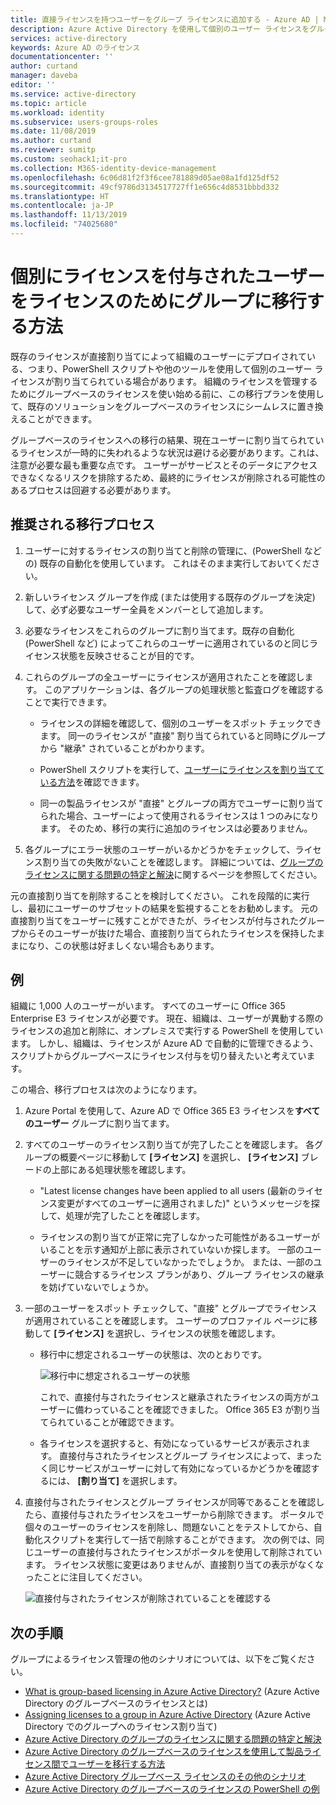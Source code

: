 ```yaml
---
title: 直接ライセンスを持つユーザーをグループ ライセンスに追加する - Azure AD | Microsoft Docs
description: Azure Active Directory を使用して個別のユーザー ライセンスをグループベースのライセンスに移行する方法です
services: active-directory
keywords: Azure AD のライセンス
documentationcenter: ''
author: curtand
manager: daveba
editor: ''
ms.service: active-directory
ms.topic: article
ms.workload: identity
ms.subservice: users-groups-roles
ms.date: 11/08/2019
ms.author: curtand
ms.reviewer: sumitp
ms.custom: seohack1;it-pro
ms.collection: M365-identity-device-management
ms.openlocfilehash: 6c06d81f2f3f6cee781889d05ae08a1fd125df52
ms.sourcegitcommit: 49cf9786d3134517727ff1e656c4d8531bbbd332
ms.translationtype: HT
ms.contentlocale: ja-JP
ms.lasthandoff: 11/13/2019
ms.locfileid: "74025680"
---
```

# <a name="how-to-migrate-users-with-individual-licenses-to-groups-for-licensing"></a>個別にライセンスを付与されたユーザーをライセンスのためにグループに移行する方法

既存のライセンスが直接割り当てによって組織のユーザーにデプロイされている、つまり、PowerShell スクリプトや他のツールを使用して個別のユーザー ライセンスが割り当てられている場合があります。 組織のライセンスを管理するためにグループベースのライセンスを使い始める前に、この移行プランを使用して、既存のソリューションをグループベースのライセンスにシームレスに置き換えることができます。

グループベースのライセンスへの移行の結果、現在ユーザーに割り当てられているライセンスが一時的に失われるような状況は避ける必要があります。これは、注意が必要な最も重要な点です。 ユーザーがサービスとそのデータにアクセスできなくなるリスクを排除するため、最終的にライセンスが削除される可能性のあるプロセスは回避する必要があります。

## <a name="recommended-migration-process"></a>推奨される移行プロセス

1. ユーザーに対するライセンスの割り当てと削除の管理に、(PowerShell などの) 既存の自動化を使用しています。 これはそのまま実行しておいてください。

1. 新しいライセンス グループを作成 (または使用する既存のグループを決定) して、必ず必要なユーザー全員をメンバーとして追加します。

1. 必要なライセンスをこれらのグループに割り当てます。既存の自動化 (PowerShell など) によってこれらのユーザーに適用されているのと同じライセンス状態を反映させることが目的です。

1. これらのグループの全ユーザーにライセンスが適用されたことを確認します。 このアプリケーションは、各グループの処理状態と監査ログを確認することで実行できます。

   - ライセンスの詳細を確認して、個別のユーザーをスポット チェックできます。 同一のライセンスが "直接" 割り当てられていると同時にグループから "継承" されていることがわかります。

   - PowerShell スクリプトを実行して、[ユーザーにライセンスを割り当てている方法](licensing-group-advanced.md#use-powershell-to-see-who-has-inherited-and-direct-licenses)を確認できます。

   - 同一の製品ライセンスが "直接" とグループの両方でユーザーに割り当てられた場合、ユーザーによって使用されるライセンスは 1 つのみになります。 そのため、移行の実行に追加のライセンスは必要ありません。

1. 各グループにエラー状態のユーザーがいるかどうかをチェックして、ライセンス割り当ての失敗がないことを確認します。 詳細については、[グループのライセンスに関する問題の特定と解決](licensing-groups-resolve-problems.md)に関するページを参照してください。

元の直接割り当てを削除することを検討してください。 これを段階的に実行し、最初にユーザーのサブセットの結果を監視することをお勧めします。 元の直接割り当てをユーザーに残すことができたが、ライセンスが付与されたグループからそのユーザーが抜けた場合、直接割り当てられたライセンスを保持したままになり、この状態は好ましくない場合もあります。

## <a name="an-example"></a>例

組織に 1,000 人のユーザーがいます。 すべてのユーザーに Office 365 Enterprise E3 ライセンスが必要です。 現在、組織は、ユーザーが異動する際のライセンスの追加と削除に、オンプレミスで実行する PowerShell を使用しています。 しかし、組織は、ライセンスが Azure AD で自動的に管理できるよう、スクリプトからグループベースにライセンス付与を切り替えたいと考えています。

この場合、移行プロセスは次のようになります。

1. Azure Portal を使用して、Azure AD で Office 365 E3 ライセンスを**すべてのユーザー** グループに割り当てます。

1. すべてのユーザーのライセンス割り当てが完了したことを確認します。 各グループの概要ページに移動して **[ライセンス]** を選択し、 **[ライセンス]** ブレードの上部にある処理状態を確認します。

   - "Latest license changes have been applied to all users (最新のライセンス変更がすべてのユーザーに適用されました)" というメッセージを探して、処理が完了したことを確認します。

   - ライセンスの割り当てが正常に完了しなかった可能性があるユーザーがいることを示す通知が上部に表示されていないか探します。 一部のユーザーのライセンスが不足していなかったでしょうか。 または、一部のユーザーに競合するライセンス プランがあり、グループ ライセンスの継承を妨げていないでしょうか。

1. 一部のユーザーをスポット チェックして、"直接" とグループでライセンスが適用されていることを確認します。 ユーザーのプロファイル ページに移動して **[ライセンス]** を選択し、ライセンスの状態を確認します。

   - 移行中に想定されるユーザーの状態は、次のとおりです。

      ![移行中に想定されるユーザーの状態](./media/licensing-groups-migrate-users/expected-user-state.png)

     これで、直接付与されたライセンスと継承されたライセンスの両方がユーザーに備わっていることを確認できました。 Office 365 E3 が割り当てられていることが確認できます。

   - 各ライセンスを選択すると、有効になっているサービスが表示されます。 直接付与されたライセンスとグループ ライセンスによって、まったく同じサービスがユーザーに対して有効になっているかどうかを確認するには、 **[割り当て]** を選択します。

1. 直接付与されたライセンスとグループ ライセンスが同等であることを確認したら、直接付与されたライセンスをユーザーから削除できます。 ポータルで個々のユーザーのライセンスを削除し、問題ないことをテストしてから、自動化スクリプトを実行して一括で削除することができます。 次の例では、同じユーザーの直接付与されたライセンスがポータルを使用して削除されています。 ライセンス状態に変更はありませんが、直接割り当ての表示がなくなったことに注目してください。

   ![直接付与されたライセンスが削除されていることを確認する](./media/licensing-groups-migrate-users/direct-licenses-removed.png)

## <a name="next-steps"></a>次の手順

グループによるライセンス管理の他のシナリオについては、以下をご覧ください。

- [What is group-based licensing in Azure Active Directory?](../fundamentals/active-directory-licensing-whatis-azure-portal.md) (Azure Active Directory のグループベースのライセンスとは)
- [Assigning licenses to a group in Azure Active Directory](licensing-groups-assign.md) (Azure Active Directory でのグループへのライセンス割り当て)
- [Azure Active Directory のグループのライセンスに関する問題の特定と解決](licensing-groups-resolve-problems.md)
- [Azure Active Directory のグループベースのライセンスを使用して製品ライセンス間でユーザーを移行する方法](licensing-groups-change-licenses.md)
- [Azure Active Directory グループベース ライセンスのその他のシナリオ](licensing-group-advanced.md)
- [Azure Active Directory のグループベースのライセンスの PowerShell の例](licensing-ps-examples.md)
